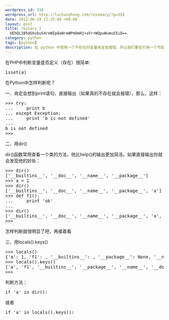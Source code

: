 ```yaml
--- 
wordpress_id: 316
wordpress_url: http://luchanghong.com/rosemary/?p=316
date: 2012-06-19 12:37:09 +08:00
layout: post
title: !binary |
  UEhQL1B5dGhvbuS4reWIpOaWreWPmOmHj+aYr+WQpuWumuS5iQ==
category: python
tags: [python]
description: 在 python 中使用一个不存在的变量肯定会报错，所以我们要在引用一个可能不存在或者未定义的变量的时候要做一下判断。
---
```

在PHP中判断变量是否定义（存在）很简单:

<pre class="prettyprint">isset(a)</pre>

在Python中怎样判断呢？

一、肯定会想到print语句，直接输出（如果真的不存在就会报错），那么，这样：
<pre class="prettyprint">
&gt;&gt;&gt; try:
...     print b
... except Exception:
...     print 'b is not defined'
...
b is not defined
&gt;&gt;&gt;
</pre>
二、用dir()

dir()函数常用查看一个类的方法，他比help()的输出更加简洁。如果直接输出你就会发现他的妙处：
<pre class="prettyprint">
&gt;&gt;&gt; dir()
['__builtins__', '__doc__', '__name__', '__package__']
&gt;&gt;&gt; a = 1
&gt;&gt;&gt; dir()
['__builtins__', '__doc__', '__name__', '__package__', 'a']
&gt;&gt;&gt; def f1():
...     print 'ok'
...
&gt;&gt;&gt; dir()
['__builtins__', '__doc__', '__name__', '__package__', 'a', 'f1']
&gt;&gt;&gt;
</pre>
怎样判断就很明显了吧，再接着看

三、用locals().keys()
<pre class="prettyprint">
&gt;&gt;&gt; locals()
{'a': 1, 'f1': , '__builtins__': , '__package__': None, '__name__': '__main__', '__doc__': None}
&gt;&gt;&gt; locals().keys()
['a', 'f1', '__builtins__', '__package__', '__name__', '__doc__']
&gt;&gt;&gt;
</pre>
判断方法：

<pre class="prettyprint">if 'a' in dir():</pre>或者<pre class="prettyprint">if 'a' in locals().keys():</pre>

&nbsp;
